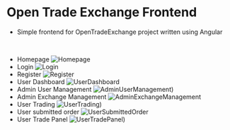 # Open Trade Exchange Frontend

- Simple frontend for OpenTradeExchange project written using Angular

</br>

- Homepage
![Homepage](https://i.imgur.com/3IsX80Q.jpg)
- Login
![Login](https://i.imgur.com/hzsAykG.jpg)
- Register
![Register](https://i.imgur.com/TCAeuQV.jpg)
- User Dashboard
![UserDashboard](https://i.imgur.com/lbNNLk2.jpg)
- Admin User Management
![AdminUserManagement](https://i.imgur.com/lyK94cP.jpg))
- Admin Exchange Management
![AdminExchangeManagement](https://i.imgur.com/KcO2b69.jpg)
- User Trading
![UserTrading](https://i.imgur.com/ochE64l.jpg))
- User submitted order
![UserSubmittedOrder](https://i.imgur.com/qUAcf4u.jpg)
- User Trade Panel
![UserTradePanel](https://i.imgur.com/S3YHxzY.jpg))

